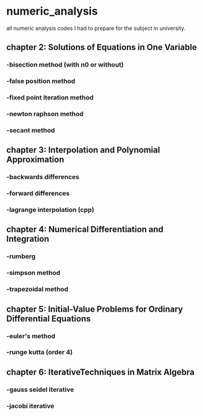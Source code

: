 # numeric_analysis
all numeric analysis codes I had to prepare for the subject in university.
## chapter 2: Solutions of Equations in One Variable
### -bisection method (with n0 or without)
### -false position method
### -fixed point iteration method
### -newton raphson method
### -secant method

## chapter 3: Interpolation and Polynomial Approximation
### -backwards differences
### -forward differences 
### -lagrange interpolation (cpp)

## chapter 4: Numerical Differentiation and Integration
### -rumberg
### -simpson method
### -trapezoidal method

## chapter 5: Initial-Value Problems for Ordinary Differential Equations
### -euler's method
### -runge kutta (order 4)

## chapter 6: IterativeTechniques in Matrix Algebra
### -gauss seidel iterative
### -jacobi iterative


